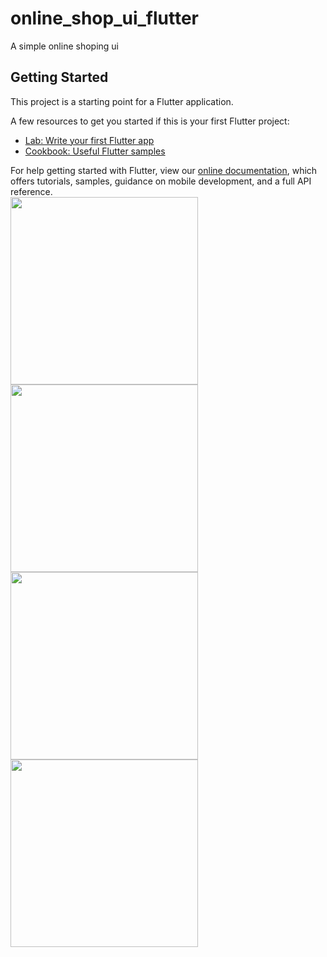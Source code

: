 # online_shop_ui_flutter

A simple online shoping ui

## Getting Started

This project is a starting point for a Flutter application.

A few resources to get you started if this is your first Flutter project:

- [Lab: Write your first Flutter app](https://flutter.dev/docs/get-started/codelab)
- [Cookbook: Useful Flutter samples](https://flutter.dev/docs/cookbook)

For help getting started with Flutter, view our
[online documentation](https://flutter.dev/docs), which offers tutorials,
samples, guidance on mobile development, and a full API reference.
<br>
<img src="https://raw.github.com/codebysanjay/Online_Shopping_UI/master/Screenshot_1.png" width="300" />
<img src="https://raw.github.com/codebysanjay/Online_Shopping_UI/master/Screenshot_2.png" width="300" />
<br>
<img src="https://raw.github.com/codebysanjay/Online_Shopping_UI/master/Screenshot_3.png" width="300" />
<img src="https://raw.github.com/codebysanjay/Online_Shopping_UI/master/Screenshot_4.png" width="300" />
